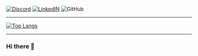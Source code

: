 [![Discord](https://img.shields.io/badge/Discord-7289DA?style=flat&logo=discord&logoColor=white)](https://discordapp.com/users/618221228712525839)
[![LinkedIN](https://img.shields.io/badge/LinkedIn-0077B5?style=flat&logo=linkedin&logoColor=white)](https://www.linkedin.com/in/adamjelinek42/)
![GitHub](https://img.shields.io/github/followers/AdamJel?style=social)

---

[![Top Langs](https://github-readme-stats.vercel.app/api/top-langs/?username=AdamJel&layout=compact&langs_count=5&theme=algolia)](https://github.com/anuraghazra/github-readme-stats)

---

### Hi there 👋
